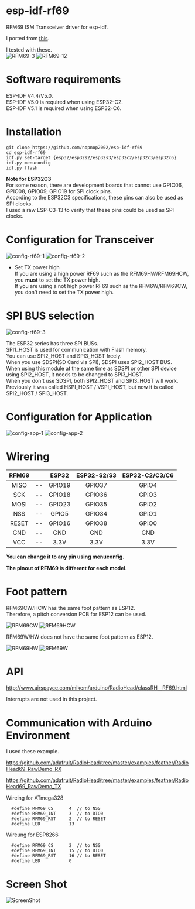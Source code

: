 # esp-idf-rf69
RFM69 ISM Transceiver driver for esp-idf.

I ported from [this](http://www.airspayce.com/mikem/arduino/RadioHead/).

I tested with these.   
![RFM69-3](https://user-images.githubusercontent.com/6020549/168982514-439e93a1-5633-4cf2-9c99-8490e38107f5.JPG)
![RFM69-12](https://user-images.githubusercontent.com/6020549/168982527-f090f229-dfec-4473-8e0b-9a5d4d77d742.JPG)

# Software requirements
ESP-IDF V4.4/V5.0.   
ESP-IDF V5.0 is required when using ESP32-C2.   
ESP-IDF V5.1 is required when using ESP32-C6.   

# Installation

```Shell
git clone https://github.com/nopnop2002/esp-idf-rf69
cd esp-idf-rf69
idf.py set-target {esp32/esp32s2/esp32s3/esp32c2/esp32c3/esp32c6}
idf.py menuconfig
idf.py flash
```

__Note for ESP32C3__   
For some reason, there are development boards that cannot use GPIO06, GPIO08, GPIO09, GPIO19 for SPI clock pins.   
According to the ESP32C3 specifications, these pins can also be used as SPI clocks.   
I used a raw ESP-C3-13 to verify that these pins could be used as SPI clocks.   


# Configuration for Transceiver   
![config-rf69-1](https://user-images.githubusercontent.com/6020549/168982654-f570bf49-1e23-4c82-a477-bb6cb9efb685.jpg)
![config-rf69-2](https://user-images.githubusercontent.com/6020549/210901663-fbbc2f25-1c17-4192-b35b-c921aba8389d.jpg)

- Set TX power high   
 If you are using a high power RF69 such as the RFM69HW/RFM69HCW, you __must__ to set the TX power high.   
 If you are using a not high power RF69 such as the RFM6W/RFM69CW, you don't need to set the TX power high.   


# SPI BUS selection   
![config-rf69-3](https://user-images.githubusercontent.com/6020549/168986794-f253634a-d982-4103-a439-a26f5b822644.jpg)

The ESP32 series has three SPI BUSs.   
SPI1_HOST is used for communication with Flash memory.   
You can use SPI2_HOST and SPI3_HOST freely.   
When you use SDSPI(SD Card via SPI), SDSPI uses SPI2_HOST BUS.   
When using this module at the same time as SDSPI or other SPI device using SPI2_HOST, it needs to be changed to SPI3_HOST.   
When you don't use SDSPI, both SPI2_HOST and SPI3_HOST will work.   
Previously it was called HSPI_HOST / VSPI_HOST, but now it is called SPI2_HOST / SPI3_HOST.   

# Configuration for Application
![config-app-1](https://user-images.githubusercontent.com/6020549/168983261-c258d86b-09dc-4d4f-88dd-f4510c8b8280.jpg)
![config-app-2](https://user-images.githubusercontent.com/6020549/168983269-27c78b4f-794c-4a83-9b3c-357bf17d6607.jpg)


# Wirering

|RFM69||ESP32|ESP32-S2/S3|ESP32-C2/C3/C6|
|:-:|:-:|:-:|:-:|:-:|
|MISO|--|GPIO19|GPIO37|GPIO4|
|SCK|--|GPIO18|GPIO36|GPIO3|
|MOSI|--|GPIO23|GPIO35|GPIO2|
|NSS|--|GPIO5|GPIO34|GPIO1|
|RESET|--|GPIO16|GPIO38|GPIO0|
|GND|--|GND|GND|GND|
|VCC|--|3.3V|3.3V|3.3V|

__You can change it to any pin using menuconfig.__   

__The pinout of RFM69 is different for each model.__   


# Foot pattern
RFM69CW/HCW has the same foot pattern as ESP12.   
Therefore, a pitch conversion PCB for ESP12 can be used.   

![RFM69CW](https://user-images.githubusercontent.com/6020549/168983702-3d0e8cac-add8-4906-bbfe-22eeee576ff7.JPG)
![RFM69HCW](https://user-images.githubusercontent.com/6020549/168983707-4bb3170a-47ae-4225-b87a-3fc5cc2c07ab.JPG)

RFM69W/HW does not have the same foot pattern as ESP12.

![RFM69HW](https://user-images.githubusercontent.com/6020549/168983973-73f21359-21f3-4833-a7ff-dc329faa504f.JPG)
![RFM69W](https://user-images.githubusercontent.com/6020549/168983977-bedada69-5722-46fb-839e-37ec77cc2b26.JPG)

# API
http://www.airspayce.com/mikem/arduino/RadioHead/classRH__RF69.html   

Interrupts are not used in this project.

# Communication with Arduino Environment
I used these example.

https://github.com/adafruit/RadioHead/tree/master/examples/feather/RadioHead69_RawDemo_RX

https://github.com/adafruit/RadioHead/tree/master/examples/feather/RadioHead69_RawDemo_TX

Wireing for ATmega328   
```
  #define RFM69_CS      4  // to NSS
  #define RFM69_INT     3  // to DIO0
  #define RFM69_RST     2  // to RESET
  #define LED           13
```

Wireung for ESP8266   
```
  #define RFM69_CS      2  // to NSS
  #define RFM69_INT     15 // to DIO0
  #define RFM69_RST     16 // to RESET
  #define LED           0
```

# Screen Shot
![ScreenShot](https://user-images.githubusercontent.com/6020549/168998608-ec658a7a-c4f5-4917-bc13-fe72002b1d34.jpg)


